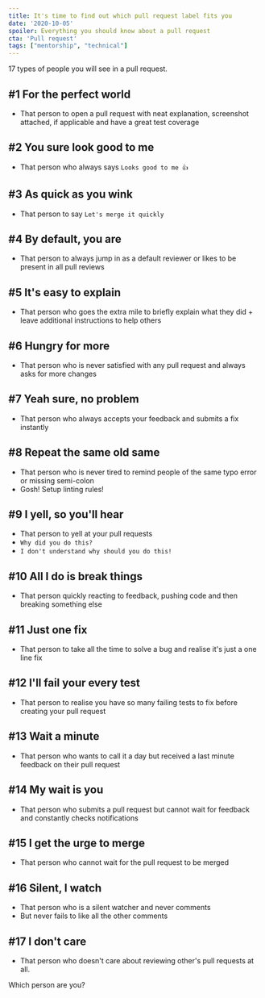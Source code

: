 ```yaml
---
title: It's time to find out which pull request label fits you
date: '2020-10-05'
spoiler: Everything you should know about a pull request
cta: 'Pull request'
tags: ["mentorship", "technical"]
---
```


17 types of people you will see in a pull request.

## #1 For the perfect world

- That person to open a pull request with neat explanation, screenshot attached, if applicable and have a great test coverage

## #2 You sure look good to me

- That person who always says  `Looks good to me 👍`

## #3 As quick as you wink

- That person to say `Let's merge it quickly`

## #4 By default, you are

- That person to always jump in as a default reviewer or likes to be present in all pull reviews

## #5 It's easy to explain

- That person who goes the extra mile to briefly explain what they did + leave additional instructions to help others

## #6 Hungry for more

- That person who is never satisfied with any pull request and always asks for more changes

## #7 Yeah sure, no problem

- That person who always accepts your feedback and submits a fix instantly

## #8 Repeat the same old same

- That person who is never tired to remind people of the same typo error or missing semi-colon
- Gosh! Setup linting rules!

## #9 I yell, so you'll hear

- That person to yell at your pull requests
- `Why did you do this?`
- `I don't understand why should you do this!`

## #10 All I do is break things

- That person quickly reacting to feedback, pushing code and then breaking something else
  
## #11 Just one fix

- That person to take all the time to solve a bug and realise it's just a one line fix

## #12 I'll fail your every test

- That person to realise you have so many failing tests to fix before creating your pull request

## #13 Wait a minute

- That person who wants to call it a day but received a last minute feedback on their pull request

## #14 My wait is you

- That person who submits a pull request but cannot wait for feedback and constantly checks notifications

## #15 I get the urge to merge

- That person who cannot wait for the pull request to be merged

## #16 Silent, I watch

- That person who is a silent watcher and never comments
- But never fails to like all the other comments

## #17 I don't care

- That person who doesn't care about reviewing other's pull requests at all.

Which person are you?